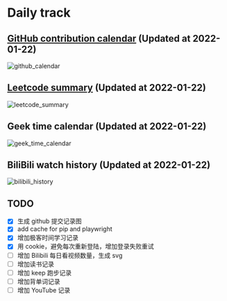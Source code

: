 # Daily track

## [GitHub contribution calendar](https://github.com/j178) (Updated at 2022-01-22)
![github_calendar](https://s2.loli.net/2022/01/22/AP5sEZLId9yYvtc.png)

## [Leetcode summary](https://leetcode-cn.com/u/j178) (Updated at 2022-01-22)
![leetcode_summary](https://s2.loli.net/2022/01/22/S2dOGjesvlQtBRT.png)

## Geek time calendar (Updated at 2022-01-22)
![geek_time_calendar](https://s2.loli.net/2022/01/22/fVi8WJFSKhHsPGj.png)

## BiliBili watch history (Updated at 2022-01-22)
![bilibili_history]()


## TODO
- [x] 生成 github 提交记录图
- [x] add cache for pip and playwright
- [x] 增加极客时间学习记录
- [x] 用 cookie，避免每次重新登陆，增加登录失败重试
- [ ] 增加 Bilibili 每日看视频数量，生成 svg
- [ ] 增加读书记录
- [ ] 增加 keep 跑步记录
- [ ] 增加背单词记录
- [ ] 增加 YouTube 记录
